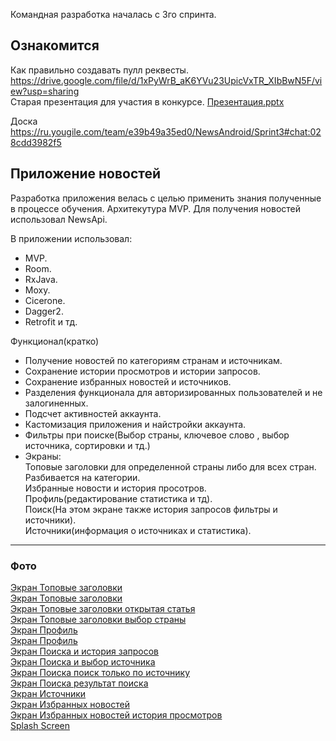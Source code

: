 Командная разработка началась с 3го спринта.  

## Ознакомится  
Как правильно создавать пулл реквесты.
https://drive.google.com/file/d/1xPyWrB_aK6YVu23UpicVxTR_XIbBwN5F/view?usp=sharing  
Старая презентация для участия в конкурсе.
[Презентация.pptx](https://github.com/EgorVeber/NewsApp/files/10714717/default.pptx)

Доска
https://ru.yougile.com/team/e39b49a35ed0/NewsAndroid/Sprint3#chat:028cdd3982f5

## Приложение новостей 
Разработка приложения велась с целью применить знания полученные в процессе обучения. Архитекутура MVP. Для получения новостей использовал NewsApi.

В приложении использовал: 
- MVP.
- Room.
- RxJava.
- Moxy.
- Cicerone.
- Dagger2.  
- Retrofit и тд.

Функционал(кратко)
- Получение новостей по категориям странам и источникам.
- Сохранение истории просмотров и истории запросов.
- Сохранение избранных новостей и источников.
- Разделения функционала для авторизированных пользователей и не залогиненных.
- Подсчет активностей аккаунта.
- Кастомизация приложения и найстройки аккаунта.
- Фильтры при поиске(Выбор страны, ключевое слово , выбор источника, сортировки и тд.)
- Экраны:   
Топовые заголовки для определенной страны либо для всех стран. Разбивается на категории.  
Избранные новости и история просотров.  
Профиль(редактирование статистика и тд).  
Поиск(На этом экране также история запросов фильтры и источники).  
Источники(информация о источниках и статистика).  

---
### Фото
[Экран Топовые заголовки](https://github.com/EgorVeber/NewsApp/blob/master/Top1.png?raw=true)  
[Экран Топовые заголовки](https://github.com/EgorVeber/NewsApp/blob/master/Top2.png?raw=true)  
[Экран Топовые заголовки открытая статья](https://github.com/EgorVeber/NewsApp/blob/master/Top3.png?raw=true)  
[Экран Топовые заголовки выбор страны](https://github.com/EgorVeber/NewsApp/blob/master/Top5.png?raw=true)  
[Экран Профиль](https://github.com/EgorVeber/NewsApp/blob/master/Account1.png?raw=true)  
[Экран Профиль](https://github.com/EgorVeber/NewsApp/blob/master/Account2.png?raw=true)  
[Экран Поиска и история запросов](https://github.com/EgorVeber/NewsApp/blob/master/Search1.png?raw=true)  
[Экран Поиска и выбор источника](https://github.com/EgorVeber/NewsApp/blob/master/Search2.png?raw=true)  
[Экран Поиска поиск только по источнику](https://github.com/EgorVeber/NewsApp/blob/master/Search3.png?raw=true)  
[Экран Поиска результат поиска](https://github.com/EgorVeber/NewsApp/blob/master/Search4.png?raw=true)  
[Экран Источники](https://github.com/EgorVeber/NewsApp/blob/master/Sources.png?raw=true)  
[Экран Избранных новостей](https://github.com/EgorVeber/NewsApp/blob/master/favorites1.png?raw=true)  
[Экран Избранных новостей история просмотров](https://github.com/EgorVeber/NewsApp/blob/master/history1.png?raw=true)  
[Splash Screen](https://github.com/EgorVeber/NewsApp/blob/master/Splach.png?raw=true)  
